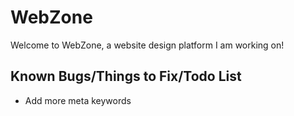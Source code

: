 # WebZone
Welcome to WebZone, a website design platform I am working on!


## Known Bugs/Things to Fix/Todo List
 - Add more meta keywords